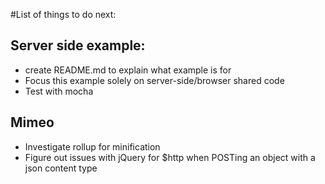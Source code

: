 #List of things to do next:

## Server side example:
- create README.md to explain what example is for
- Focus this example solely on server-side/browser shared code
- Test with mocha


## Mimeo
- Investigate rollup for minification
- Figure out issues with jQuery for $http when POSTing an object with a json content type
